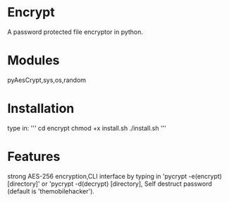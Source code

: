 # Encrypt
A password protected file encryptor in python.

# Modules
pyAesCrypt,sys,os,random

# Installation
type in:
'''
cd encrypt
chmod +x install.sh
./install.sh
'''

# Features 
strong AES-256 encryption,CLI interface by typing in 'pycrypt -e(encrypt) [directory]' or 'pycrypt -d(decrypt) [directory],
Self destruct password (default is 'themobilehacker').
